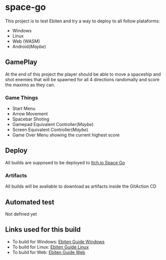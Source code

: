 # space-go
This project is to test Ebiten and try a way to deploy to all follow plataforms:
* Windows
* Linux
* Web (WASM)
* Android(_Maybe_)

## GamePlay
At the end of this project the player should be able to move a spaceship and shot enemies that will be spawned for all 4 directions randomally and score the maximo as they can.

### Game Things
* Start Menu
* Arrow Movement
* Spacebar Shoting
* Gamepad Equivalent Controller(_Maybe_)
* Screen Equivalent Controller(_Maybe_)
* Game Over Menu showing the current highest score

## Deploy
All builds are supposed to be deployed to [Itch.io Space Go](https://maiconspas.itch.io/space-go)

### Artifacts
All builds will be avaliable to download as artifacts inside the GitAction CD

## Automated test
Not defined yet

## Links used for this build
* To build for Windows: [Ebiten Guide Windows](https://ebitengine.org/en/documents/install.html?os=windows)
* To build for Linux: [Ebiten Guide Linux](https://ebitengine.org/en/documents/install.html?os=linux)
* To build for Web: [Ebiten Guide Web](https://ebitengine.org/en/documents/webassembly.html)

